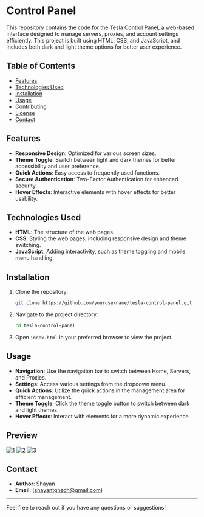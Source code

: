 # Control Panel

This repository contains the code for the Tesla Control Panel, a web-based interface designed to manage servers, proxies, and account settings efficiently. This project is built using HTML, CSS, and JavaScript, and includes both dark and light theme options for better user experience.

## Table of Contents

- [Features](#features)
- [Technologies Used](#technologies-used)
- [Installation](#installation)
- [Usage](#usage)
- [Contributing](#contributing)
- [License](#license)
- [Contact](#contact)

## Features

- **Responsive Design**: Optimized for various screen sizes.
- **Theme Toggle**: Switch between light and dark themes for better accessibility and user preference.
- **Quick Actions**: Easy access to frequently used functions.
- **Secure Authentication**: Two-Factor Authentication for enhanced security.
- **Hover Effects**: Interactive elements with hover effects for better usability.

## Technologies Used

- **HTML**: The structure of the web pages.
- **CSS**: Styling the web pages, including responsive design and theme switching.
- **JavaScript**: Adding interactivity, such as theme toggling and mobile menu handling.

## Installation

1. Clone the repository:
    ```bash
    git clone https://github.com/yourusername/tesla-control-panel.git
    ```

2. Navigate to the project directory:
    ```bash
    cd tesla-control-panel
    ```

3. Open `index.html` in your preferred browser to view the project.

## Usage

- **Navigation**: Use the navigation bar to switch between Home, Servers, and Proxies.
- **Settings**: Access various settings from the dropdown menu.
- **Quick Actions**: Utilize the quick actions in the management area for efficient management.
- **Theme Toggle**: Click the theme toggle button to switch between dark and light themes.
- **Hover Effects**: Interact with elements for a more dynamic experience.

## Preview
![1](https://github.com/shayanjaviid/Streaming-Website/assets/104303445/ed7a094a-df65-4055-99b6-a2b6fa24ca2c)
![2](https://github.com/shayanjaviid/Streaming-Website/assets/104303445/a3b1091d-d9fa-4ea8-9965-065e7a98ec3f)
![3](https://github.com/shayanjaviid/Streaming-Website/assets/104303445/1611ce96-8c50-4760-b802-8eb9af6c39ec)

## Contact

- **Author**: Shayan
- **Email**: [shayantghzdh@gmail.com)

---

Feel free to reach out if you have any questions or suggestions!
